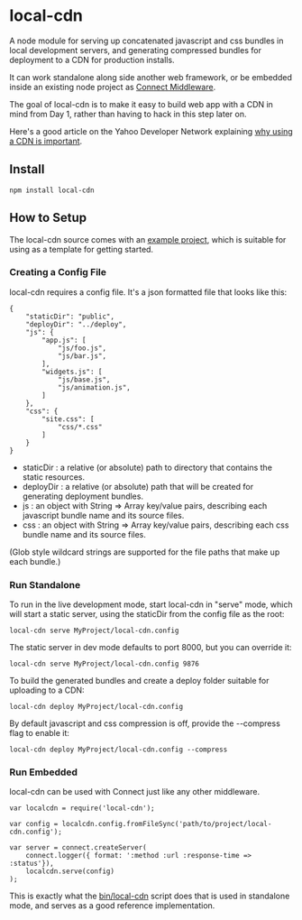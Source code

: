 # local-cdn

A node module for serving up concatenated javascript and css bundles in local development servers,
and generating compressed bundles for deployment to a CDN for production installs.

It can work standalone along side another web framework, or be embedded inside an existing node
project as [Connect Middleware](http://senchalabs.github.com/connect/).

The goal of local-cdn is to make it easy to build web app with a CDN in mind from Day 1, rather
than having to hack in this step later on.

Here's a good article on the Yahoo Developer Network explaining 
[why using a CDN is important](http://developer.yahoo.com/blogs/ydn/posts/2007/04/high_performanc_1/).

## Install

    npm install local-cdn

## How to Setup

The local-cdn source comes with an [example project](https://github.com/larrymyers/local-cdn/tree/master/example), 
which is suitable for using as a template for getting started.

### Creating a Config File

local-cdn requires a config file. It's a json formatted file that looks like this:

    {
        "staticDir": "public",
        "deployDir": "../deploy",
        "js": {
            "app.js": [
                "js/foo.js",
                "js/bar.js",
            ],
            "widgets.js": [
                "js/base.js",
                "js/animation.js",
            ]
        },
        "css": {
            "site.css": [
                "css/*.css"
            ]
        }
    }

* staticDir : a relative (or absolute) path to directory that contains the static resources.
* deployDir : a relative (or absolute) path that will be created for generating deployment bundles.
* js : an object with String => Array key/value pairs, describing each javascript bundle name and its source files.
* css : an object with String => Array key/value pairs, describing each css bundle name and its source files.

(Glob style wildcard strings are supported for the file paths that make up each bundle.)

### Run Standalone

To run in the live development mode, start local-cdn in "serve" mode, which will start a static server,
using the staticDir from the config file as the root:

    local-cdn serve MyProject/local-cdn.config
    
The static server in dev mode defaults to port 8000, but you can override it:

    local-cdn serve MyProject/local-cdn.config 9876

To build the generated bundles and create a deploy folder suitable for uploading to a CDN:

    local-cdn deploy MyProject/local-cdn.config

By default javascript and css compression is off, provide the --compress flag to enable it:

    local-cdn deploy MyProject/local-cdn.config --compress

### Run Embedded

local-cdn can be used with Connect just like any other middleware.

    var localcdn = require('local-cdn');
    
    var config = localcdn.config.fromFileSync('path/to/project/local-cdn.config');
    
    var server = connect.createServer(
        connect.logger({ format: ':method :url :response-time => :status'}),
        localcdn.serve(config)
    );

This is exactly what the [bin/local-cdn](https://github.com/larrymyers/local-cdn/blob/master/bin/local-cdn) 
script does that is used in standalone mode, and serves as a good reference implementation.

